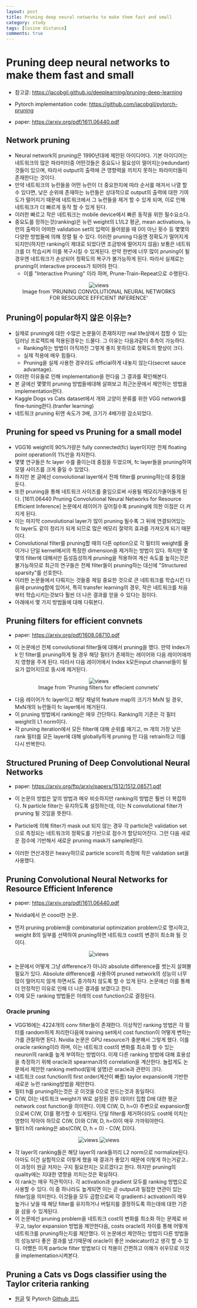 ```yaml
---
layout: post
title: Pruning deep neural networks to make them fast and small
category: study
tags: [Cosine distance]
comments: true
---
```


# Pruning deep neural networks to make them fast and small
- 참고글: https://jacobgil.github.io/deeplearning/pruning-deep-learning

- Pytorch implementation code: https://github.com/jacobgil/pytorch-pruning
- paper: https://arxiv.org/pdf/1611.06440.pdf

## Network pruning
- Neural network의 pruning은 1990년대에 제안된 아이디어다. 기본 아이디어는 네트워크의 많은 파라미터중 어떤것들은 중요도나 필요성이 떨어지는(redundant) 것들이 있으며, 따라서 output의 출력에 큰 영향력을 끼치지 못하는 파라미터들이 존재한다는 것이다.
- 만약 네트워크의 뉴런들을 어떤 뉴런이 더 중요한지에 따라 순서를 매겨서 나열 할 수 있다면, 낮은 순위에 존재하는 뉴런들은 상대적으로 output의 출력에 대한 기여도가 떨어지기 때문에 네트워크에서 그 뉴런들을 제거 할 수 있게 되며, 이로 인해 네트워크가 더 빠르게 동작 할 수 있게 된다.
- 이러한 빠르고 작은 네트워크는 mobile device에서 빠른 동작을 위한 필수요소다.
- 중요도를 정하는것(ranking)은 뉴런 weight의 L1/L2 평균, mean activations, 뉴런의 출력이 어떠한 validation set의 입력이 들어왔을 때 0이 아닌 횟수 등 몇몇의 다양한 방법들에 의해 정렬 될 수 있다. 이러한 pruning 다음엔 정확도가 떨어지게 되지만(하지만 ranking이 제대로 되었다면 조금밖에 떨어지지 않음) 보통은 네트워크를 더 학습시켜 이를 복구시킬 수 있게된다. 만약 한번에 너무 많이 pruning이 될 경우엔 네트워크가 손상되어 정확도의 복구가 불가능하게 된다. 따라서 실제로는 pruning이 interactive process가 되어야 한다. 
  - 이를 "Interactive Pruning" 이라 하며, Prune-Train-Repeat으로 수행된다.

<center>
<figure>
<img src="/assets/post_img/study/2019-04-13-pruning/fig1.png" alt="views">
<figcaption>Image from 'PRUNING CONVOLUTIONAL NEURAL NETWORKS FOR RESOURCE EFFICIENT INFERENCE'</figcaption>
</figure>
</center>

## Pruning이 popular하지 않은 이유는?
- 실제로 pruning에 대한 수많은 논문들이 존재하지만 real life상에서 접할 수 있는 딥러닝 프로젝트에 적용된경우는 드물다. 그 이유는 다음과같이 추측이 가능하다.
  - Ranking하는 방법이 아직까진 그렇게 좋지 못하므로 정확도의 향상이 크다.
  - 실제 적용에 매우 힘들다.
  - Pruning을 실제 사용한 경우라도 official하게 내놓지 않는다(secret sauce advantage).
- 이러한 이유들로 인해 implementation을 한다음 그 결과를 확인해본다.
- 본 글에선 몇몇의 pruning 방법들에대해 살펴보고 최근논문에서 제안하는 방법을 implementation한다.
- Kaggle Dogs vs Cats dataset에서 개와 고양이 분류를 위한 VGG network를 fine-tuning한다.(tranfer learning)
- 네트워크 pruning 뒤엔 속도가 3배, 크기가 4배가량 감소되었다.

## Pruning for speed vs Pruning for a small model
- VGG16 weight의 90%가량은 fully connected(fc) layer이지만 전체 floating point operation의 1%만을 차지한다.
- 몇몇 연구들은 fc layer 수를 줄이는데 중점을 두었으며, fc layer들을 pruning하여 모델 사이즈를 크게 줄일 수 있었다.
- 하지만 본 글에선 convolutional layer에서 전체 filter를 pruning하는데 중점을 둔다.
- 또한 pruning을 통해 네트워크 사이즈를 줄임으로써 사용될 메모리가줄어들게 된다. [1611.06440 Pruning Convolutional Neural Networks for Resource Efficient Inference] 논문에서 레이어가 깊어질수록 pruning에 의한 이점은 더 커지게 된다.
- 이는 마지막 convolutional layer가 많이 pruning 될수록 그 뒤에 연결되어있는 fc layer도 같이 정리가 되게 되므로 많은 메모리 절약의 효과를 가져오게 되기 때문이다.
- Convolutional filter를 pruning할 때의 다른 option으로 각 필터의 weight를 줄이거나 단일 kernel에서의 특정한 dimension을 제거하는 방법이 있다. 하지만 몇몇의 filter에 대해서만 듬성듬성하게 pruning을 적용하여 계산 속도를 높히는것은 불가능하므로 최근의 연구들은 전체 filter들이 pruning하는 대신에 "Structured sparsity"를 선호한다.
- 이러한 논문들에서 다뤄지는 것들중 제일 중요한 것으로 큰 네트워크를 학습시킨 다음에 pruning함에 있어서, 특히 transfer learning의 경우, 작은 네트워크를 처음부터 학습시키는것보다 훨씬 더 나은 결과를 얻을 수 있다는 점이다.
- 아래에서 몇 가지 방법들에 대해 다뤄본다.

## Pruning filters for efficient convnets
- paper: https://arxiv.org/pdf/1608.08710.pdf

- 이 논문에선 전체 convolutional filter들에 대해서 pruning을 했다. 만약 Index가 k 인 filter를 pruning하게 될 경우 해당 필터가 존재하는 레이어와 다음 레이어에까지 영향을 주게 된다. 따라서 다음 레이어에서 Index k모든input channel들이 필요가 없어지므로 동시에 제거된다.

<center>
<figure>
<img src="/assets/post_img/study/2019-04-13-pruning/fig2.png" alt="views">
<figcaption>Image from 'Pruning filters for effecient convnets'</figcaption>
</figure>
</center>

- 다음 레이어가 fc layer이고 해당 채널의 feature map의 크기가 MxN 일 경우, MxN개의 뉴런들이 fc layer에서 제거된다.
- 이 pruning 방법에서 ranking은 매우 간단하다. Ranking의 기준은 각 필터 weight의 L1 norm이다.
- 각 pruning iteration에서 모든 filter에 대해 순위를 매기고, m 개의 가장 낮은 rank 필터를 모든 layer에 대해 globally하게 pruning 한 다음 retrain하고 이를 다시 반복한다.

## Structured Pruning of Deep Convolutional Neural Networks
- paper: https://arxiv.org/ftp/arxiv/papers/1512/1512.08571.pdf

- 이 논문의 방법은 앞의 방법과 매우 비슷하지만 ranking의 방법은 훨씬 더 복잡하다. N particle filter는 유지하도록 설정하는데, 이는 N convolutional filter가 pruning 될 것임을 뜻한다.
- Particle에 의해 filter가 mask out 되지 않는 경우 각 particle은 validation set으로 측정되는 네트워크의 정확도를 기반으로 점수가 할당되어진다. 그런 다음 새로운 점수에 기반해서 새로운 pruning mask가 sampled된다.
- 이러한 연산과정은 heavy하므로 particle score의 측정에 작은 validation set을 사용했다.

## Pruning Convolutional Neural Networks for Resource Efficient Inference
- paper: https://arxiv.org/pdf/1611.06440.pdf

- Nvidia에서 쓴 coool한 논문.
- 먼저 pruning problem을 combinatorial optimization problem으로 명시하고, weight B의 일부를 선택하여 pruning하면 네트워크 cost의 변경이 최소화 될 것이다.

<center>
<figure>
<img src="/assets/post_img/study/2019-04-13-pruning/fig3.png" alt="views">
</figure>
</center>

- 논문에서 어떻게 그냥 difference가 아니라 absolute difference를 썻는지 살펴볼 필요가 있다. Absolute difference를 사용하여 pruned network의 성능이 너무 많이 떨어지지 않게 하면서도 증가하지 않도록 할 수 있게 된다. 논문에선 이를 통해 더 안정적인 이유로 인해 더 나은 결과를 보였다고 한다.
- 이제 모든 ranking 방법들은 아래의 cost function으로 결정된다.

### Oracle pruning
- VGG16에는 4224개의 conv filter들이 존재한다. 이상적인 ranking 방법은 각 필터를 random하게 처리한다음에 training set에서 cost function이 어떻게 변하는가를 관찰하면 된다. Nvidia 논문은 GPU resource가 충분해서 그렇게 했다. 이를 oracle ranking이라 하며, 이는 네트워크 cost의 변화를 최소화 할 수 있는 neuron의 rank를 높게 부여하는 방법이다. 이제 다른 ranking 방법에 대해 효용성을 측정하기 위해 oracle과 spearman과의 correlation을 계산한다. 놀랍게도 논문에서 제안한 ranking method(밑에 설명)은 oracle과 관련이 크다.
- 네트워크 cost function의 first order(계산이 빠름) taylor expansion에 기반한 새로운 뉴런 ranking방법을 제안한다.
- 필터 h를 pruning하는것은 곳 이것을 0으로 만드는것과 동일하다.
- C(W, D)는 네트워크 weight가 W로 설정된 경우 데이터 집합 D에 대한 평균 network cost function을 의미한다. 이제 C(W, D, h=0) 주변으로 expansion함으로써 C(W, D)를 평가할 수 있게된다. 단일 filter를 제거하더라도 cost에 미치는 영향이 작아야 하므로 C(W, D)와 C(W, D, h=0)이 매우 가까워야한다.
- 필터 h의 ranking은 abs(C(W, D, h = 0) - C(W, D))다.

<center>
<figure>
<img src="/assets/post_img/study/2019-04-13-pruning/fig4.png" alt="views">
<img src="/assets/post_img/study/2019-04-13-pruning/fig5.png" alt="views">
</figure>
</center>

- 각 layer의 ranking들은 해당 layer의 rank들끼리 L2 norm으로 normalize된다. 아마도 이건 실험적으로 이렇게 했을 때 결과가 좋았기 때문에 이렇게 하는거같고.. 이 과정이 원글 저자는 구지 필요한지는 모르겠다고 한다. 하지만 pruning의 quality에는 지대한 영향을 끼치는것은 확실하다.
- 이 rank는 매우 직관적이다. 각 activation과 gradient 모두를 ranking 방법으로 사용할 수 있다. 이 중 하나라도 높게되면 이는 곧 output과 밀접한 연관이 있는 filter임을 의미한다. 이것들을 모두 곱함으로써 각 gradient나 activation이 매우 높거나 낮을 때 해당 filter를 유지하거나 버릴지를 결정하도록 하는데에 대한 기준을 삼을 수 있게된다.
- 이 논문에선 pruning problem을 네트워크 cost의 변화를 최소화 하는 문제로 바꾸고, taylor expansion 방법을 제안한다음, costs oracle의 차이를 통해 어떻게 네트워크를 pruning하는지를 제안했다. 이 논문에선 제안하는 방법이 다른 방법들의 성능보다 좋은 결과를 냈기때문에 oracle이 좋은 indeicator라고 생각 할 수 있다. 어쨌든 이게 particle filter 방법보다 더 적용이 간편하고 이해가 쉬우므로 이것을 implementation시켜본다.

## Pruning a Cats vs Dogs classifier using the Taylor criteria ranking

- [원글](https://jacobgil.github.io/deeplearning/pruning-deep-learning) 및 Pytorch [Github 코드](https://github.com/jacobgil/pytorch-pruning) 


